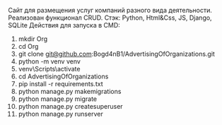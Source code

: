 Сайт для размещения услуг компаний разного вида деятельности. Реализован функционал CRUD. 
Стэк: Python, Html&Css, JS, Django, SQLite
Действия для запуска в CMD:
1. mkdir Org
2. cd Org
3. git clone git@github.com:Bogd4nB1/AdvertisingOfOrganizations.git
4. python -m venv venv
5. venv\Scripts\activate
6. cd AdvertisingOfOrganizations
7. pip install -r requirements.txt
8. python manage.py makemigrations
9. python manage.py migrate
10. python manage.py createsuperuser
11. python manage.py runserver
